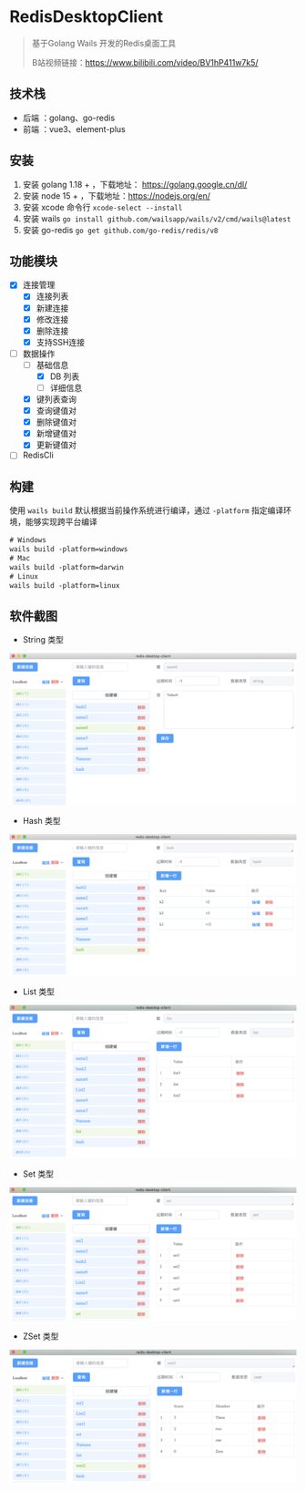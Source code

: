 # RedisDesktopClient

> 基于Golang Wails 开发的Redis桌面工具
> 
> B站视频链接：https://www.bilibili.com/video/BV1hP411w7k5/

## 技术栈

+ 后端 ：golang、go-redis
+ 前端 ：vue3、element-plus

## 安装

1. 安装 golang 1.18 + ，下载地址： https://golang.google.cn/dl/
2. 安装 node 15 + ，下载地址：https://nodejs.org/en/
3. 安装 xcode 命令行 `xcode-select --install`
4. 安装 wails `go install github.com/wailsapp/wails/v2/cmd/wails@latest`
5. 安装 go-redis `go get github.com/go-redis/redis/v8`

## 功能模块

+ [x] 连接管理
  + [x] 连接列表
  + [x] 新建连接
  + [x] 修改连接
  + [x] 删除连接
  + [x] 支持SSH连接
+ [ ] 数据操作
  + [ ] 基础信息
    + [x] DB 列表
    + [ ] 详细信息
  + [x] 键列表查询
  + [x] 查询键值对
  + [x] 删除键值对
  + [x] 新增键值对
  + [x] 更新键值对
+ [ ] RedisCli

## 构建

使用 `wails build` 默认根据当前操作系统进行编译，通过 `-platform` 指定编译环境，能够实现跨平台编译

```shell
# Windows
wails build -platform=windows
# Mac
wails build -platform=darwin
# Linux
wails build -platform=linux
```

## 软件截图

+ String 类型

![string.png](images/string.png)

+ Hash 类型

![hash.png](images/hash.png)

+ List 类型

![list.png](images/list.png)

+ Set 类型

![set.png](images/set.png)

+ ZSet 类型

![zset.png](images/zset.png)
